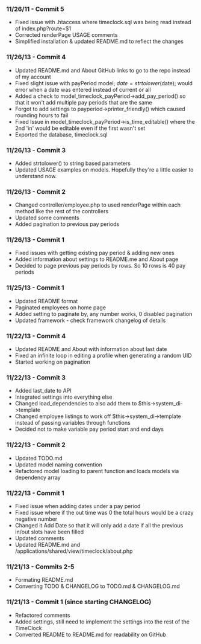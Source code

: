 ### 11/26/11 - Commit 5 ###
* Fixed issue with .htaccess where timeclock.sql was being read instead of index.php?route=$1
* Corrected renderPage USAGE comments
* Simplified installation & updated README.md to reflect the changes

### 11/26/13 - Commit 4  ###
* Updated README.md and About GitHub links to go to the repo instead of my account
* Fixed slight issue with payPeriod model; $date = strtolower($date); would error when a date was entered instead of current or all
* Added a check to model_timeclock_payPeriod->add_pay_period() so that it won't add multiple pay periods that are the same
* Forgot to add settings to payperiod->printer_friendly() which caused rounding hours to fail
* Fixed Issue in model_timeclock_payPeriod->is_time_editable() where the 2nd 'in' would be editable even if the first wasn't set
* Exported the database, timeclock.sql

### 11/26/13 - Commit 3 ###
* Added strtolower() to string based parameters
* Updated USAGE examples on models. Hopefully they're a little easier to understand now.

### 11/26/13 - Commit 2 ###
* Changed controller/employee.php to used renderPage within each method like the rest of the controllers
* Updated some comments
* Added pagination to previous pay periods

### 11/26/13 - Commit 1 ###
* Fixed issues with getting existing pay period & adding new ones
* Added information about settings to README.me and About page
* Decided to page previous pay periods by rows. So 10 rows is 40 pay periods

### 11/25/13 - Commit 1 ###
* Updated README format
* Paginated employees on home page
* Added setting to paginate by, any number works, 0 disabled pagination
* Updated framework - check framework changelog of details

### 11/22/13 - Commit 4 ###
* Updated README and About with information about last date
* Fixed an infinite loop in editing a profile when generating a random UID
* Started working on pagination

### 11/22/13 - Commit 3 ###
* Added last_date to API
* Integrated settings into everything else
* Changed load_dependencies to also add them to $this->system_di->template
* Changed employee listings to work off $this->system_di->template instead of passing variables through functions
* Decided not to make variable pay period start and end days

### 11/22/13 - Commit 2 ###
* Updated TODO.md
* Updated model naming convention
* Refactored model loading to parent function and loads models via dependency array

### 11/22/13 - Commit 1 ###
* Fixed issue when adding dates under a pay period
* Fixed issue where if the out time was 0 the total hours would be a crazy negative number
* Changed it Add Date so that it will only add a date if all the previous in/out slots have been filled
* Updated comments
* Updated README.md and /applications/shared/view/timeclock/about.php

### 11/21/13 - Commits 2-5 ###
* Formating README.md
* Converting TODO & CHANGELOG to TODO.md & CHANGELOG.md

### 11/21/13 - Commit 1 (since starting CHANGELOG) ###
* Refactored comments
* Added settings, still need to implement the settings into the rest of the TimeClock
* Converted README to README.md for readability on GitHub